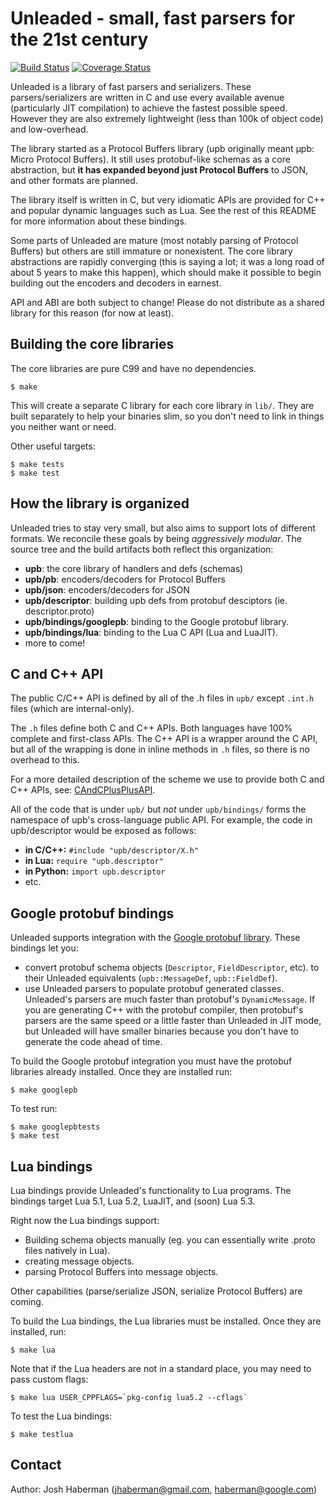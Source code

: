 
# Unleaded - small, fast parsers for the 21st century

[![Build Status](https://travis-ci.org/google/upb.svg?branch=master)](https://travis-ci.org/google/upb)
[![Coverage Status](https://img.shields.io/coveralls/google/upb.svg)](https://coveralls.io/r/google/upb?branch=master)

Unleaded is a library of fast parsers and serializers.  These
parsers/serializers are written in C and use every available
avenue (particularly JIT compilation) to achieve the fastest
possible speed.  However they are also extremely lightweight
(less than 100k of object code) and low-overhead.

The library started as a Protocol Buffers library (upb originally
meant μpb: Micro Protocol Buffers).  It still uses
protobuf-like schemas as a core abstraction, but **it has expanded
beyond just Protocol Buffers** to JSON, and other formats are
planned.

The library itself is written in C, but very idiomatic APIs
are provided for C++ and popular dynamic languages such as
Lua.  See the rest of this README for more information about
these bindings.

Some parts of Unleaded are mature (most notably parsing of
Protocol Buffers) but others are still immature or nonexistent.
The core library abstractions are rapidly converging (this
is saying a lot; it was a long road of about 5 years to make
this happen), which should make it possible to begin building
out the encoders and decoders in earnest.

API and ABI are both subject to change!  Please do not distribute
as a shared library for this reason (for now at least).

## Building the core libraries

The core libraries are pure C99 and have no dependencies.

    $ make

This will create a separate C library for each core library
in `lib/`.  They are built separately to help your binaries
slim, so you don't need to link in things you neither want
or need.

Other useful targets:

    $ make tests
    $ make test

## How the library is organized

Unleaded tries to stay very small, but also aims to support
lots of different formats.  We reconcile these goals by
being *aggressively modular*.  The source tree and the build
artifacts both reflect this organization:

* **upb**: the core library of handlers and defs (schemas)
* **upb/pb**: encoders/decoders for Protocol Buffers
* **upb/json**: encoders/decoders for JSON
* **upb/descriptor**: building upb defs from protobuf desciptors
  (ie. descriptor.proto)
* **upb/bindings/googlepb**: binding to the Google protobuf
  library.
* **upb/bindings/lua**: binding to the Lua C API (Lua and LuaJIT).
* more to come!

## C and C++ API

The public C/C++ API is defined by all of the .h files in
`upb/` except `.int.h` files (which are internal-only).

The `.h` files define both C and C++ APIs.  Both languages
have 100% complete and first-class APIs.  The C++ API is a
wrapper around the C API, but all of the wrapping is done in
inline methods in `.h` files, so there is no overhead to
this.

For a more detailed description of the scheme we use to
provide both C and C++ APIs, see:
[CAndCPlusPlusAPI](https://github.com/google/upb/wiki/CAndCPlusPlusAPI).

All of the code that is under `upb/` but *not* under
`upb/bindings/` forms the namespace of upb's cross-language
public API.  For example, the code in upb/descriptor would
be exposed as follows:

  * **in C/C++:** `#include "upb/descriptor/X.h"`
  * **in Lua:** `require "upb.descriptor"`
  * **in Python:** `import upb.descriptor`
  * etc.

## Google protobuf bindings

Unleaded supports integration with the
[Google protobuf library](https://github.com/google/protobuf).
These bindings let you:

* convert protobuf schema objects (`Descriptor`, `FieldDescriptor`, etc).
  to their Unleaded equivalents (`upb::MessageDef`, `upb::FieldDef`).
* use Unleaded parsers to populate protobuf generated classes.
  Unleaded's parsers are much faster than protobuf's `DynamicMessage`.
  If you are generating C++ with the protobuf compiler, then protobuf's
  parsers are the same speed or a little faster than Unleaded in JIT
  mode, but Unleaded will have smaller binaries because you don't
  have to generate the code ahead of time.

To build the Google protobuf integration you must have the protobuf
libraries already installed.  Once they are installed run:

    $ make googlepb

To test run:

    $ make googlepbtests
    $ make test

## Lua bindings

Lua bindings provide Unleaded's functionality to Lua programs.
The bindings target Lua 5.1, Lua 5.2, LuaJIT, and (soon) Lua 5.3.

Right now the Lua bindings support:

* Building schema objects manually (eg. you can essentially write
  .proto files natively in Lua).
* creating message objects.
* parsing Protocol Buffers into message objects.

Other capabilities (parse/serialize JSON, serialize Protocol Buffers)
are coming.

To build the Lua bindings, the Lua libraries must be installed.  Once
they are installed, run:

    $ make lua

Note that if the Lua headers are not in a standard place, you may
need to pass custom flags:

    $ make lua USER_CPPFLAGS=`pkg-config lua5.2 --cflags`

To test the Lua bindings:

    $ make testlua

## Contact

Author: Josh Haberman ([jhaberman@gmail.com](jhaberman@gmail.com),
[haberman@google.com](haberman@google.com))
